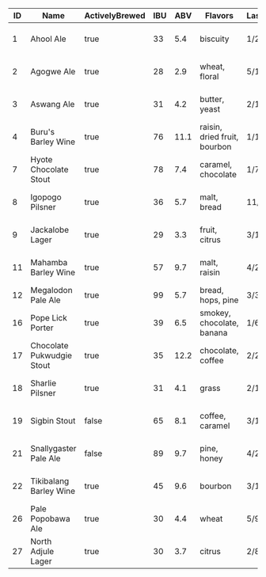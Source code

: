 | ID | Name                      | ActivelyBrewed | IBU | ABV  | Flavors                      | LastTappedOn | BreweryId | BreweryName                |
|----|---------------------------|----------------|-----|------|------------------------------|--------------|-----------|----------------------------|
| 1  | Ahool Ale                 | true           | 33  | 5.4  | biscuity                     | 1/23/2016    | b3TplPdS  | Northern Hemisphere Brewco |
| 2  | Agogwe Ale                | true           | 28  | 2.9  | wheat, floral                | 5/18/2016    | Ek4mwsBoe | Southern Hemisphere Brewco |
| 3  | Aswang Ale                | true           | 31  | 4.2  | butter, yeast                | 2/13/2016    | b3TplPdS  | Northern Hemisphere Brewco |
| 4  | Buru's Barley Wine        | true           | 76  | 11.1 | raisin, dried fruit, bourbon | 1/1/2016     | b3TplPdS  | Northern Hemisphere Brewco |
| 7  | Hyote Chocolate Stout     | true           | 78  | 7.4  | caramel, chocolate           | 1/7/2016     | zkXBTiBol | North American Brewco      | 
| 8  | Igopogo Pilsner           | true           | 36  | 5.7  | malt, bread                  | 11/15/2015   | zkXBTiBol | North American Brewco      | 
| 9  | Jackalobe Lager           | true           | 29  | 3.3  | fruit, citrus                | 3/15/2016    | zkXBTiBol | North American Brewco      |
| 11 | Mahamba Barley Wine       | true           | 57  | 9.7  | malt, raisin                 | 4/24/2016    | Ek4mwsBoe | Southern Hemisphere Brewco |
| 12 | Megalodon Pale Ale        | true           | 99  | 5.7  | bread, hops, pine            | 3/31/2016    | VkNvPjBse | Oceanic Brewco             |
| 16 | Pope Lick Porter          | true           | 39  | 6.5  | smokey, chocolate, banana    | 1/6/2016     | zkXBTiBol | North American Brewco      |
| 17 | Chocolate Pukwudgie Stout | true           | 35  | 12.2 | chocolate, coffee            | 2/25/2016    | zkXBTiBol | North American Brewco      |
| 18 | Sharlie Pilsner           | true           | 31  | 4.1  | grass                        | 2/18/2016    | zkXBTiBol | North American Brewco      |
| 19 | Sigbin Stout              | false          | 65  | 8.1  | coffee, caramel              | 3/18/2016    | b3TplPdS  | Northern Hemisphere Brewco |
| 21 | Snallygaster Pale Ale     | false          | 89  | 9.7  | pine, honey                  | 4/29/2016    | zkXBTiBol | North American Brewco      |
| 22 | Tikibalang Barley Wine    | true           | 45  | 9.6  | bourbon                      | 3/14/2016    | b3TplPdS  | Northern Hemisphere Brewco |
| 26 | Pale Popobawa Ale         | true           | 30  | 4.4  | wheat                        | 5/9/2016     | Ek4mwsBoe | Southern Hemisphere Brewco |
| 27 | North Adjule Lager        | true           | 30  | 3.7  | citrus                       | 2/8/2016     | Ek4mwsBoe | Southern Hemisphere Brewco |  
